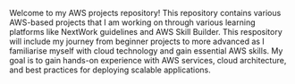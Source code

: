 Welcome to my AWS projects repository! This repository contains various AWS-based projects that I am working on through various learning platforms like NextWork guidelines 
and AWS Skill Builder. This respository will include my journey from beginner projects to more advanced as I familiarise myself with cloud technology and gain essential AWS skills. 
My goal is to gain hands-on experience with AWS services, cloud architecture, and best practices for deploying scalable applications.
